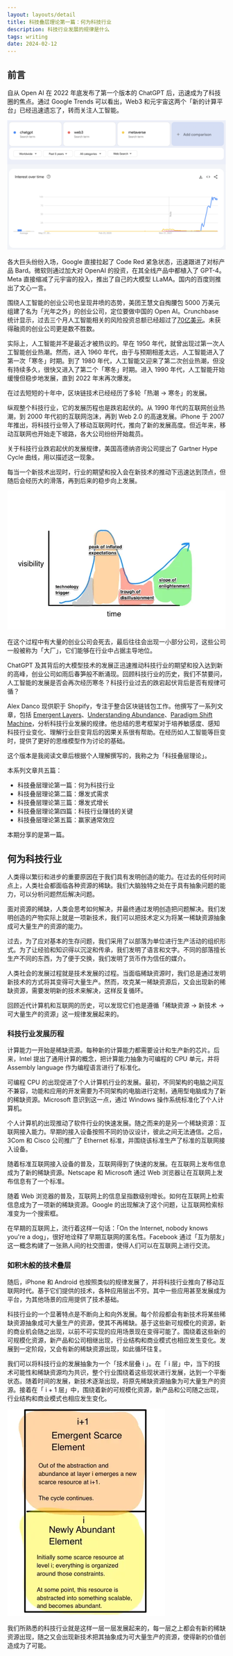 ```yaml
---
layout: layouts/detail
title: 科技叠层理论第一篇：何为科技行业
description: 科技行业发展的规律是什么
tags: writing
date: 2024-02-12
---
```

## 前言

自从 Open AI 在 2022 年底发布了第一个版本的 ChatGPT 后，迅速成为了科技圈的焦点。通过 Google Trends 可以看出，Web3 和元宇宙这两个「新的计算平台」已经迅速遗忘了，转而关注人工智能。

![image (12).png](/static/img/ai-google-trend.png)

各大巨头纷纷入场，Google 直接拉起了 Code Red 紧急状态，迅速跟进了对标产品 Bard。微软则通过加大对 OpenAI 的投资，在其全线产品中都植入了 GPT-4。Meta 直接缩减了元宇宙的投入，推出了自己的大模型 LLaMA。国内的百度则推出了文心一言。

围绕人工智能的创业公司也呈现井喷的态势，美团王慧文自掏腰包 5000 万美元组建了名为「光年之外」的创业公司，定位要做中国的 Open AI。Crunchbase 统计显示，过去三个月人工智能相关的风险投资总额已经超过了[70亿美元](https://www.crunchbase.com/lists/artificial-intelligence-companies-funded/dfd7f473-ad1a-4b40-a735-2938151bad86/funding_rounds)。未获得融资的创业公司更是数不胜数。

实际上，人工智能并不是最近才被热议的。早在 1950 年代，就曾出现过第一次人工智能创业热潮。然而，进入 1960 年代，由于与预期相差太远，人工智能进入了第一次「寒冬」时期。到了 1980 年代，人工智能又迎来了第二次创业热潮，但没有持续多久，很快又进入了第二个「寒冬」时期。进入 1990 年代，人工智能开始缓慢但稳步地发展，直到 2022 年末再次爆发。

在过去短短的十年中，区块链技术已经经历了多轮「热潮 → 寒冬」的发展。

纵观整个科技行业，它的发展历程也是跌宕起伏的。从 1990 年代的互联网创业热潮，到 2000 年代初的互联网泡沫，再到 Web 2.0 的高速发展。iPhone 于 2007 年推出，将科技行业带入了移动互联网时代，推向了新的发展高度。但近年来，移动互联网也开始走下坡路，各大公司纷纷开始裁员。

关于科技行业跌宕起伏的发展规律，美国高德纳咨询公司提出了 Gartner Hype Cycle 曲线，用以描述这一现象。

每当一个新技术出现时，行业的期望和投入会在新技术的推动下迅速达到顶点，但随后会经历大的滑落，再到后来的稳步向上发展。

![image.webp](/static/img/Gartner-Hype-Cycle.webp)

在这个过程中有大量的创业公司会死去，最后往往会出现一小部分公司，这些公司一般被称为「大厂」，它们能够在行业中占据主导地位。

ChatGPT 及其背后的大模型技术的发展正迅速推动科技行业的期望和投入达到新的高峰，创业公司如雨后春笋般不断涌现。回顾科技行业的历史，我们不禁要问，人工智能的发展是否会再次经历寒冬？科技行业过去的跌宕起伏背后是否有规律可循？

Alex Danco 现供职于 Shopify，专注于整合区块链钱包工作。他撰写了一系列文章，包括 [Emergent Layers](https://medium.com/@alexdanco/emergent-layers-an-introduction-f91c3cbe0175)、[Understanding Abundance](https://medium.com/social-capital/paradigm-shift-machine-part-1-technology-increases-access-to-what-is-scarce-1ed5cbc82537)、[Paradigm Shift Machine](https://medium.com/social-capital/understanding-abundance-introduction-346dcc5280dd)，分析科技行业发展的规律。他总结的思考框架对于培养敏感度、感知科技行业变化、理解行业巨变背后的因果关系很有帮助。在经历如人工智能等巨变时，提供了更好的思维模型作为讨论的基础。

这个版本是我阅读文章后根据个人理解撰写的，我称之为「科技叠层理论」。

本系列文章共五篇：

- 科技叠层理论第一篇：何为科技行业
- 科技叠层理论第二篇：爆发式需求
- 科技叠层理论第三篇：爆发式增长
- 科技叠层理论第四篇：科技行业赚钱的关键
- 科技叠层理论第五篇：赢家通常效应

本期分享的是第一篇。

## 何为科技行业

人类得以繁衍和进步的重要原因在于我们具有发明创造的能力。在过去的任何时间点上，人类社会都面临各种资源的稀缺。我们大脑独特之处在于具有抽象问题的能力，可以分析问题然后解决问题。

面对资源的稀缺，人类会思考如何解决，并最终通过发明创造把问题解决。我们发明创造的产物实际上就是一项新技术，我们可以把技术定义为将某一稀缺资源抽象成可大量生产的资源的能力。

过去，为了应对基本的生存问题，我们采用了以部落为单位进行生产活动的组织形式。为了让经验和知识得以沉淀和传承，我们发明了语言和文字。不同的部落擅长生产不同的东西，为了便于交换，我们发明了货币作为信任的媒介。

人类社会的发展过程就是技术发展的过程。当面临稀缺资源时，我们总是通过发明新技术的方式将其变得可大量生产。然而，攻克某一稀缺资源后，又会出现新的稀缺资源，需要发明新的技术来解决，这样反复循环。

回顾近代计算机和互联网的历史，可以发现它们也是遵循「稀缺资源 → 新技术 → 可大量生产的资源」这一规律发展起来的。

### 科技行业发展历程

计算能力一开始是稀缺资源。每种新的计算能力都需要设计和生产新的芯片。后来，Intel 提出了通用计算的概念，把计算能力抽象为可编程的 CPU 单元，并将 Assembly language 作为编程语言进行了标准化。

可编程 CPU 的出现促进了个人计算机行业的发展。最初，不同架构的电脑之间互不兼容，功能和应用的开发需要为不同架构的电脑进行定制，通用型电脑成为了新的稀缺资源。Microsoft 意识到这一点，通过 Windows 操作系统标准化了个人计算机。

个人计算机的出现推动了软件行业的快速发展。随之而来的是另一个稀缺资源：互联网接入能力。早期的接入设备按照不同的协议设计，彼此之间无法通信。之后，3Com 和 Cisco 公司推广了 Ethernet 标准，并围绕该标准生产了标准的互联网接入设备。

随着标准互联网接入设备的普及，互联网得到了快速的发展。在互联网上发布信息成为了新的稀缺资源。Netscape 和 Microsoft 通过 Web 浏览器让在互联网上发布信息有了一个标准。

随着 Web 浏览器的普及，互联网上的信息呈指数级别增长。如何在互联网上检索信息成为了一项新的稀缺资源。Google 的出现解决了这个问题，让互联网检索标准变为一个搜索框。

在早期的互联网上，流行着这样一句话：「On the Internet, nobody knows you're a dog」，很好地诠释了早期互联网的匿名性。Facebook 通过「互为朋友」这一概念构建了一张熟人间的社交图谱，使得人们可以在互联网上进行交流。

### 如积木般的技术叠层

随后，iPhone 和 Android 也按照类似的规律发展了，并将科技行业推向了移动互联网时代。基于它们提供的技术，各种应用层出不穷。其中一些应用甚至发展成为平台，为其他场景的应用提供了技术基础。

科技行业的一个显著特点是不断向上和向外发展。每个阶段都会有新技术将某些稀缺资源抽象成可大量生产的资源，使其不再稀缺。基于这些新可规模化的资源，新的商业机会随之出现，以前不可实现的应用场景现在变得可能了。围绕着这些新的可规模化资源，新产品和公司相继出现，行业结构和商业模式也相应发生变化。发展到一定阶段，又会有新的稀缺资源出现，如此循环往复。

我们可以将科技行业的发展抽象为一个「技术层叠 i 」。在「 i 层」中，当下的技术可能性和稀缺资源均为共识，整个行业围绕着这些现状进行发展，达到一个平衡状态。随着时间的发展，新技术逐渐出现，将原先稀缺资源抽象为可大量生产的资源。接着在「 i + 1 层」中，围绕着新的可规模化资源，新产品和公司随之出现，行业结构和商业模式也相应发生变化。

![image (1).webp](/static/img/emergent-layers-i-col.webp)

我们所熟悉的科技行业就是这样一层一层发展起来的，每一层之上都会有新的稀缺资源出现，随之又会出现新技术把其抽象成为可大量生产的资源，使得新的价值创造成为了可能。